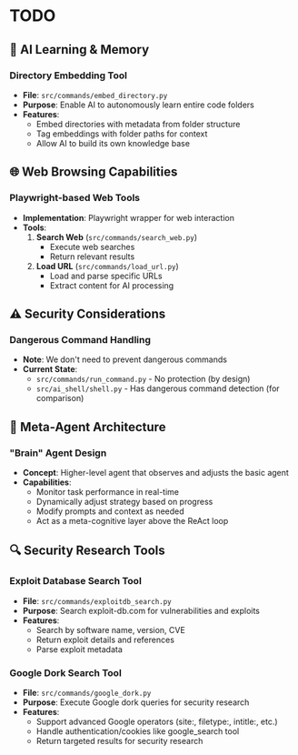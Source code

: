 # TODO

## 🧠 AI Learning & Memory

### Directory Embedding Tool
- **File**: `src/commands/embed_directory.py`
- **Purpose**: Enable AI to autonomously learn entire code folders
- **Features**:
  - Embed directories with metadata from folder structure
  - Tag embeddings with folder paths for context
  - Allow AI to build its own knowledge base

## 🌐 Web Browsing Capabilities

### Playwright-based Web Tools
- **Implementation**: Playwright wrapper for web interaction
- **Tools**:
  1. **Search Web** (`src/commands/search_web.py`)
     - Execute web searches
     - Return relevant results
  2. **Load URL** (`src/commands/load_url.py`)
     - Load and parse specific URLs
     - Extract content for AI processing

## ⚠️ Security Considerations

### Dangerous Command Handling
- **Note**: We don't need to prevent dangerous commands
- **Current State**:
  - `src/commands/run_command.py` - No protection (by design)
  - `src/ai_shell/shell.py` - Has dangerous command detection (for comparison)

## 🧬 Meta-Agent Architecture

### "Brain" Agent Design
- **Concept**: Higher-level agent that observes and adjusts the basic agent
- **Capabilities**:
  - Monitor task performance in real-time
  - Dynamically adjust strategy based on progress
  - Modify prompts and context as needed
  - Act as a meta-cognitive layer above the ReAct loop

## 🔍 Security Research Tools

### Exploit Database Search Tool
- **File**: `src/commands/exploitdb_search.py`
- **Purpose**: Search exploit-db.com for vulnerabilities and exploits
- **Features**:
  - Search by software name, version, CVE
  - Return exploit details and references
  - Parse exploit metadata

### Google Dork Search Tool
- **File**: `src/commands/google_dork.py`
- **Purpose**: Execute Google dork queries for security research
- **Features**:
  - Support advanced Google operators (site:, filetype:, intitle:, etc.)
  - Handle authentication/cookies like google_search tool
  - Return targeted results for security research
